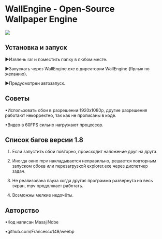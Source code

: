 WallEngine - Open-Source Wallpaper Engine
============================= 

![](https://i.imgur.com/IWoCQMb.gifv)

Установка и запуск 
----------- 
►Извлечь rar и поместить папку в любом месте. 

►Запускать через WallEngine.exe в директории WallEngine (Ярлык по желанию). 

►Предусмотрен автозапуск. 


Советы 
-----------
•Использовать обои в разрешении 1920x1080p, 
другие разрешения работают некорректно, так как не прописаны в коде. 

•Видео в 60FPS сильно нагружают процессор. 


Список багов версии 1.8 
----------- 
1. Если запустить обои повторно, происходит наложение друг на друга. 

2. Иногда окно mpv накладывается неправильно, 
решается повторным запуском обоев или перезагрузкой explorer.exe через диспетчер задач. 

3. Не реализована пауза когда другая программа развернута на весь экран, 
mpv продолжает работать. 

4. Возможны мелкие недочёты. 


Авторство 
----------- 
•Код написан MasajiNobe 

•github.com/Francesco149/weebp